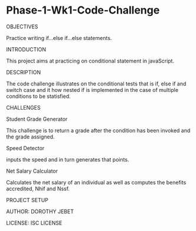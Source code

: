 # Phase-1-Wk1-Code-Challenge
OBJECTIVES

Practice writing if...else if...else statements.

INTRODUCTION

This project aims at practicing on conditional statement in javaScript.

DESCRIPTION

The code challenge illustrates on the conditional tests that is if, else if and switch case and it how nested if is implemented in the case of multiple conditions to be statisfied.

CHALLENGES


Student Grade Generator

This challenge is to return a grade after the condition has been invoked and the grade assigned.

Speed Detector 

inputs the speed and in turn generates that points.

Net Salary Calculator

Calculates the net salary of an individual as well as computes the benefits accredited, Nhif and Nssf.

PROJECT SETUP

AUTHOR: DOROTHY JEBET

LICENSE: ISC LICENSE




